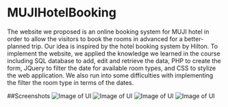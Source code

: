 # MUJIHotelBooking
The website we proposed is an online booking system for MUJI hotel in order to allow the visitors to book the rooms in advanced for a better-planned trip. Our idea is inspired by the hotel booking system by Hilton. To implement the website, we applied the knowledge we learned in the course including SQL database to add, edit and retrieve the data, PHP to create the form, JQuery to filter the date for available room types, and CSS to stylize the web application. We also run into some difficulties with implementing the filter the room type in terms of the dates. 

##Screenshots
![Image of UI](http://www.sfu.ca/~qza62/img/muji0)
![Image of UI](http://www.sfu.ca/~qza62/img/muji1)
![Image of UI](http://www.sfu.ca/~qza62/img/muji2)
![Image of UI](http://www.sfu.ca/~qza62/img/muji3)
